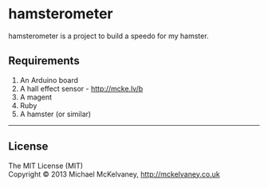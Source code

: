 hamsterometer
=============

hamsterometer is a project to build a speedo for my hamster.

Requirements
------------
1. An Arduino board
2. A hall effect sensor - http://mcke.lv/b
3. A magent
4. Ruby
5. A hamster (or similar)

---

License
-------
The MIT License (MIT)  
Copyright © 2013 Michael McKelvaney, http://mckelvaney.co.uk
